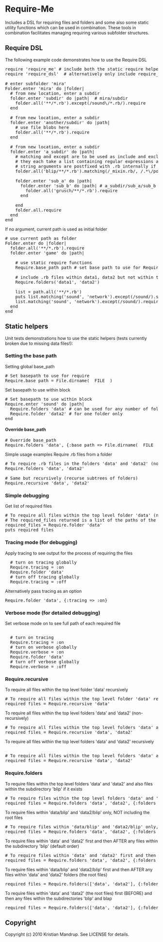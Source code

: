 # Require-Me
Includes a DSL for requiring files and folders and some also some static utility functions which can be used in combination. 
These tools in combination facilitates managing requiring various subfolder structures. 

## Require DSL  
The following example code demonstrates how to use the Require DSL

<pre>
require 'require_me' # include both the static require helpers and the DSL require language
require 'require_dsl'  # alternatively only include require_dsl (the DSL language)

# enter subfolder 'mira'
Folder.enter 'mira' do |folder|
  # from new location, enter a subdir
  folder.enter 'subdir' do |path|  # mira/subdir      
    folder.all('**/*.rb').except(/sound\/*.rb/).require  
  end

  # from new location, enter a subdir
  folder.enter 'another/subdir' do |path|           
    # use file blobs here
    folder.all('**/*.rb').require
  end

  # from new location, enter a subdir
  folder.enter 'a_subdir' do |path|         
    # matching and except are to be used as include and exclude filters
    # they each take a list containing regular expressions and strings
    # string arguments are postfixed with .rb internally if not present  
    folder.all('blip/**/*.rb').matching(/_mixin.rb/, /.*\/power/).except(/sound/, /disco/).require

    folder.enter 'sub_a' do |path|         
      folder.enter 'sub_b' do |path| # a_subdir/sub_a/sub_b         
        folder.all('grusch/**/*.rb').require
      end

    end
    folder.all.require    
  end
end  
</pre>

If no argument, current path is used as initial folder 
<pre>
# use current path as folder
Folder.enter do |folder| 
  folder.all('**/*.rb').require
  folder.enter 'game' do |path|

    # use static require functions
    Require.base_path path # set base path to use for Require

    # include .rb files within data1, data2 but not within their subfolders (use recursive instead)
    Require.folders('data1', 'data2') 
     
    list = path.all('**/*.rb')    
    puts list.matching('sound', 'network').except(/sound/).show_require(:relative)
    list.matching('sound', 'network').except(/sound/).require
  end
end
</pre>

## Static helpers
Unit tests demonstrations how to use the static helpers (tests currently broken due to missing data files!):

### Setting the base path

Setting global base_path
<pre>
# Set basepath to use for require
Require.base_path = File.dirname(__FILE__)  
</pre>

Set basepath to use within block
<pre>
# Set basepath to use within block
Require.enter 'sound' do |path|
  Require.folders 'data' # can be used for any number of folders   
  Require.folder 'data2' # for one folder only
end
</pre>

#### Override base_path
<pre>
# Override base_path
Require.folders 'data', {:base_path => File.dirname(__FILE__) + '/../my/path}
</pre>

Simple usage examples
Require .rb files from a folder
<pre>
# To require .rb files in the folders 'data' and 'data2' (non-recursively)
Require.folders 'data', 'data2' 

# Same but recursively (recurse subtrees of folders)
Require.recursive 'data', 'data2' 
</pre>

### Simple debugging
Get list of required files
<pre>
# To require all files within the top level folder 'data' (non-recursively) 
# The required_files returned is a list of the paths of the files that were required
required_files = Require.folder 'data'
puts required_files  
</pre>

### Tracing mode (for debugging)
Apply tracing to see output for the process of requiring the files
<pre>
  # turn on tracing globally
  Require.tracing = :on
  Require.folder 'data'
  # turn off tracing globally
  Require.tracing = :off  
</pre>

Alternatively pass tracing as an option 
<pre>
Require.folder 'data', {:tracing => :on}  
</pre>

### Verbose mode (for detailed debugging)
Set verbose mode on to see full path of each required file
<pre>                    
  # turn on tracing     
  Require.tracing = :on    
  # turn on verbose globally
  Require.verbose = :on
  Require.folder 'data'
  # turn off verbose globally
  Require.verbose = :off  
</pre>

### Require.recursive
To require all files within the top level folder 'data' recursively 
<pre>
# To require all files within the top level folder 'data' recursively 
required_files = Require.recursive 'data'  
</pre>

To require all files within the top level folders 'data' and 'data2' (non-recursively) 
<pre>
# To require all files within the top level folders 'data' and 'data2' (non-recursively) 
required_files = Require.recursive 'data', 'data2'  
</pre>

To require all files within the top level folders 'data' and 'data2' recursively
<pre> 
# To require all files within the top level folders 'data' and 'data2' recursively
required_files = Require.recursive 'data', 'data2'
</pre>

### Require.folders
To require files within the top level folders 'data' and 'data2' and also files within the subdirectory 'blip' if it exists 
<pre>
# To require files within the top level folders 'data' and 'data2' and also files within the subdirectory 'blip' if it exists 
required_files = Require.folders 'data', 'data2', {:folders => 'blip'}  
</pre>

To require files within 'data/blip' and 'data2/blip' only, NOT including the root files
<pre>
# To require files within 'data/blip' and 'data2/blip' only, NOT including the root files
required_files = Require.folders 'data', 'data2', {:folders => 'blip', :ignore_root_files => true}  
</pre>

To require files within 'data' and 'data2' first and then AFTER any files within the subdirectory 'blip' (default order)
<pre>
# To require files within 'data' and 'data2' first and then AFTER any files within the subdirectory 'blip' (default order)
required_files = Require.folders 'data', 'data2', {:folders => 'blip', :root_files => :before}  
</pre>


To require files within 'data/blip' and 'data2/blip' first and then AFTER any files within 'data' and 'data2' folders (the root files)
<pre>
required_files = Require.folders(['data', 'data2'], {:folders => 'blip', :root_files => :after})
</pre>

To require files within 'data' and 'data2' (the root files) first (BEFORE) and then any files within the subdirectories 'blip' and blap
<pre>
required_files = Require.folders(['data', 'data2'], {:folders => ['blip', 'blap'], :root_files => :before})  
</pre>

## Copyright

Copyright (c) 2010 Kristian Mandrup. See LICENSE for details.
